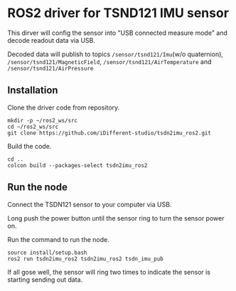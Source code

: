 # ROS2 driver for TSND121 IMU sensor

This dirver will config the sensor into "USB connected measure mode" and decode readout data via USB.

Decoded data will publish to topics `/sensor/tsnd121/Imu`(w/o quaternion), `/sensor/tsnd121/MagneticField`, `/sensor/tsnd121/AirTemperature` and `/sensor/tsnd121/AirPressure`

## Installation

Clone the driver code from repository.

```
mkdir -p ~/ros2_ws/src
cd ~/ros2_ws/src
git clone https://github.com/iDifferent-studio/tsdn2imu_ros2.git
```

Build the code.

```
cd ..
colcon build --packages-select tsdn2imu_ros2
```

## Run the node

Connect the TSDN121 sensor to your computer via USB.

Long push the power button until the sensor ring to turn the sensor power on.

Run the command to run the node.

```
source install/setup.bash
ros2 run tsdn2imu_ros2 tsdn2imu_ros2 tsdn_imu_pub
```

If all gose well, the sensor will ring two times to indicate the sensor is starting sending out data.

